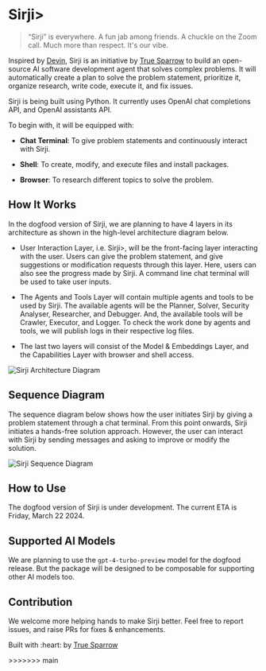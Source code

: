 # Sirji>

> “Sirji” is everywhere. A fun jab among friends. A chuckle on the Zoom call. Much more than respect. It's our vibe.

Inspired by <a href="https://www.cognition-labs.com/introducing-devin" target="_blank">Devin</a>, Sirji is an initiative by <a href="https://truesparrow.com/" target="_blank">True Sparrow</a> to build an open-source AI software development agent that solves complex problems. It will automatically create a plan to solve the problem statement, prioritize it, organize research, write code, execute it, and fix issues.

Sirji is being built using Python. It currently uses OpenAI chat completions API, and OpenAI assistants API.

To begin with, it will be equipped with:

- **Chat Terminal**: To give problem statements and continuously interact with Sirji.

- **Shell**: To create, modify, and execute files and install packages.

- **Browser**: To research different topics to solve the problem.

## How It Works<a name="how-it-works"></a>

In the dogfood version of Sirji, we are planning to have 4 layers in its architecture as shown in the high-level architecture diagram below.

- User Interaction Layer, i.e. Sirji>, will be the front-facing layer interacting with the user. Users can give the problem statement, and give suggestions or modification requests through this layer. Here, users can also see the progress made by Sirji. A command line chat terminal will be used to take user inputs.

- The Agents and Tools Layer will contain multiple agents and tools to be used by Sirji. The available agents will be the Planner, Solver, Security Analyser, Researcher, and Debugger. And, the available tools will be Crawler, Executor, and Logger. To check the work done by agents and tools, we will publish logs in their respective log files.

- The last two layers will consist of the Model & Embeddings Layer, and the Capabilities Layer with browser and shell access.

![Sirji Architecture Diagram](https://github.com/sirji-ai/sirji/assets/4491083/8b5d846b-168c-4499-ba2a-d0226946a0a6)

## Sequence Diagram<a name="sequence-diagram"></a>

The sequence diagram below shows how the user initiates Sirji by giving a problem statement through a chat terminal. From this point onwards, Sirji initiates a hands-free solution approach. However, the user can interact with Sirji by sending messages and asking to improve or modify the solution.

![Sirji Sequence Diagram](https://github.com/sirji-ai/sirji/assets/4491083/807e62d8-3ded-47c8-81cb-89dfa959ff72)

## How to Use<a name="how-to-use"></a>

The dogfood version of Sirji is under development. The current ETA is Friday, March 22 2024.

## Supported AI Models<a name="supported-ai-models"></a>

We are planning to use the `gpt-4-turbo-preview` model for the dogfood release. But the package will be designed to be composable for supporting other AI models too.

## Contribution

We welcome more helping hands to make Sirji better. Feel free to report issues, and raise PRs for fixes & enhancements.

<p align="left">Built with :heart: by <a href="https://truesparrow.com/" target="_blank">True Sparrow</a></p>
>>>>>>> main
